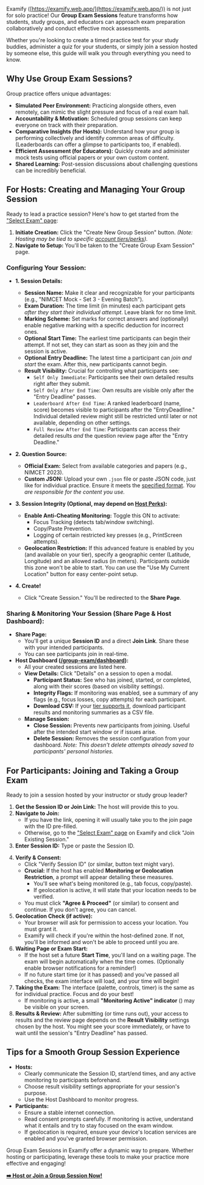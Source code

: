 
Examify ([https://examify.web.app/](https://examify.web.app/)) is not just for solo practice! Our **Group Exam Sessions** feature transforms how students, study groups, and educators can approach exam preparation collaboratively and conduct effective mock assessments.

Whether you're looking to create a timed practice test for your study buddies, administer a quiz for your students, or simply join a session hosted by someone else, this guide will walk you through everything you need to know.

## Why Use Group Exam Sessions?

Group practice offers unique advantages:

*   **Simulated Peer Environment:** Practicing alongside others, even remotely, can mimic the slight pressure and focus of a real exam hall.
*   **Accountability & Motivation:** Scheduled group sessions can keep everyone on track with their preparation.
*   **Comparative Insights (for Hosts):** Understand how your group is performing collectively and identify common areas of difficulty. (Leaderboards can offer a glimpse to participants too, if enabled).
*   **Efficient Assessment (for Educators):** Quickly create and administer mock tests using official papers or your own custom content.
*   **Shared Learning:** Post-session discussions about challenging questions can be incredibly beneficial.

## For Hosts: Creating and Managing Your Group Session

Ready to lead a practice session? Here's how to get started from the ["Select Exam" page](/select-exam):

<!-- Placeholder for Screenshot: Select Exam page with "Create New Group Session" button highlighted -->

1.  **Initiate Creation:** Click the "Create New Group Session" button. *(Note: Hosting may be tied to specific [account tiers/perks](https://bcaexamprep.web.app/perks)).*
2.  **Navigate to Setup:** You'll be taken to the "Create Group Exam Session" page.

### Configuring Your Session:

<!-- Placeholder for Screenshot: GroupExamSetupPage highlighting key sections -->

*   **1. Session Details:**
    *   **Session Name:** Make it clear and recognizable for your participants (e.g., "NIMCET Mock - Set 3 - Evening Batch").
    *   **Exam Duration:** The time limit (in minutes) each participant gets *after they start their individual attempt*. Leave blank for no time limit.
    *   **Marking Scheme:** Set marks for correct answers and (optionally) enable negative marking with a specific deduction for incorrect ones.
    *   **Optional Start Time:** The earliest time participants can begin their attempt. If not set, they can start as soon as they join and the session is active.
    *   **Optional Entry Deadline:** The latest time a participant can *join and start* the exam. After this, new participants cannot begin.
    *   **Result Visibility:** Crucial for controlling what participants see:
        *   `Self Only Immediate`: Participants see their own detailed results right after they submit.
        *   `Self Only After End Time`: Own results are visible only after the "Entry Deadline" passes.
        *   `Leaderboard After End Time`: A ranked leaderboard (name, score) becomes visible to participants after the "EntryDeadline." Individual detailed review might still be restricted until later or not available, depending on other settings.
        *   `Full Review After End Time`: Participants can access their detailed results *and* the question review page after the "Entry Deadline."

*   **2. Question Source:**
    *   **Official Exam:** Select from available categories and papers (e.g., NIMCET 2023).
    *   **Custom JSON:** Upload your own `.json` file or paste JSON code, just like for individual practice. Ensure it meets the [specified format](/select-exam#json-format-example). *You are responsible for the content you use.*

*   **3. Session Integrity (Optional, may depend on [Host Perks](https://bcaexamprep.web.app/perks)):**
    *   **Enable Anti-Cheating Monitoring:** Toggle this ON to activate:
        *   Focus Tracking (detects tab/window switching).
        *   Copy/Paste Prevention.
        *   Logging of certain restricted key presses (e.g., PrintScreen attempts).
    *   **Geolocation Restriction:** If this advanced feature is enabled by you (and available on your tier), specify a geographic center (Latitude, Longitude) and an allowed radius (in meters). Participants outside this zone won't be able to start. You can use the "Use My Current Location" button for easy center-point setup.
        <!-- Placeholder for Screenshot: Geolocation setup within GroupExamSetupPage -->

*   **4. Create!**
    *   Click "Create Session." You'll be redirected to the **Share Page**.

### Sharing & Monitoring Your Session (Share Page & Host Dashboard):

<!-- Placeholder for Screenshot: GroupExamSharePage showing Session ID and Join Link -->

*   **Share Page:**
    *   You'll get a unique **Session ID** and a direct **Join Link**. Share these with your intended participants.
    *   You can see participants join in real-time.
*   **Host Dashboard ([/group-exam/dashboard](/group-exam/dashboard)):**
    *   All your created sessions are listed here.
    *   **View Details:** Click "Details" on a session to open a modal.
        *   **Participant Status:** See who has joined, started, or completed, along with their scores (based on visibility settings).
        *   **Integrity Flags:** If monitoring was enabled, see a summary of any flags (e.g., focus losses, copy attempts) for each participant.
        *   **Download CSV:** If your [tier supports it](https://bcaexamprep.web.app/perks), download participant results and monitoring summaries as a CSV file.
    *   **Manage Session:**
        *   **Close Session:** Prevents new participants from joining. Useful after the intended start window or if issues arise.
        *   **Delete Session:** Removes the session configuration from your dashboard. *Note: This doesn't delete attempts already saved to participants' personal histories.*

## For Participants: Joining and Taking a Group Exam

Ready to join a session hosted by your instructor or study group leader?

1.  **Get the Session ID or Join Link:** The host will provide this to you.
2.  **Navigate to Join:**
    *   If you have the link, opening it will usually take you to the join page with the ID pre-filled.
    *   Otherwise, go to the ["Select Exam" page](/select-exam) on Examify and click "Join Existing Session."
3.  **Enter Session ID:** Type or paste the Session ID.

<!-- Placeholder for Screenshot: JoinGroupExamPage with a user entering an ID -->

4.  **Verify & Consent:**
    *   Click "Verify Session ID" (or similar, button text might vary).
    *   **Crucial:** If the host has enabled **Monitoring or Geolocation Restriction**, a prompt will appear detailing these measures.
        *   You'll see what's being monitored (e.g., tab focus, copy/paste).
        *   If geolocation is active, it will state that your location needs to be verified.
    *   You must click **"Agree & Proceed"** (or similar) to consent and continue. If you don't agree, you can cancel.
        <!-- Placeholder for Screenshot: Consent modal shown to participant -->
5.  **Geolocation Check (if active):**
    *   Your browser will ask for permission to access your location. You must grant it.
    *   Examify will check if you're within the host-defined zone. If not, you'll be informed and won't be able to proceed until you are.
6.  **Waiting Page or Exam Start:**
    *   If the host set a future **Start Time**, you'll land on a waiting page. The exam will begin automatically when the time comes. (Optionally enable browser notifications for a reminder!)
    *   If no future start time (or it has passed) and you've passed all checks, the exam interface will load, and your time will begin!
7.  **Taking the Exam:** The interface (palette, controls, timer) is the same as for individual practice. Focus and do your best!
    *   If monitoring is active, a small **"Monitoring Active" indicator** (<FaEye />) may be visible on your screen.
8.  **Results & Review:** After submitting (or time runs out), your access to results and the review page depends on the **Result Visibility** settings chosen by the host. You might see your score immediately, or have to wait until the session's "Entry Deadline" has passed.

## Tips for a Smooth Group Session Experience

*   **Hosts:**
    *   Clearly communicate the Session ID, start/end times, and any active monitoring to participants beforehand.
    *   Choose result visibility settings appropriate for your session's purpose.
    *   Use the Host Dashboard to monitor progress.
*   **Participants:**
    *   Ensure a stable internet connection.
    *   Read consent prompts carefully. If monitoring is active, understand what it entails and try to stay focused on the exam window.
    *   If geolocation is required, ensure your device's location services are enabled and you've granted browser permission.

Group Exam Sessions in Examify offer a dynamic way to prepare. Whether hosting or participating, leverage these tools to make your practice more effective and engaging!

[**➡️ Host or Join a Group Session Now!**](https://examify.web.app/select-exam)
